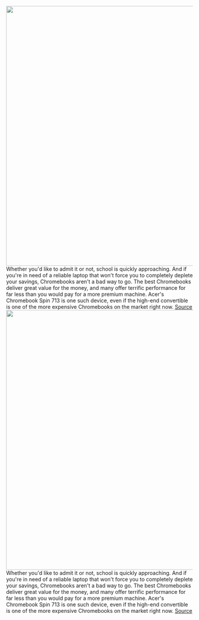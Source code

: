 <img src='https://cdn.vox-cdn.com/thumbor/BRj81AxEOSvfwOHNyc15XGTDoVg=/0x0:2040x1360/1200x800/filters:focal(857x517:1183x843)/cdn.vox-cdn.com/uploads/chorus_image/image/69590269/mchin_20190815_4597_0002.0.jpg' width='700px' /><br/>
Whether you'd like to admit it or not, school is quickly approaching. And if you're in need of a reliable laptop that won't force you to completely deplete your savings, Chromebooks aren't a bad way to go. The best Chromebooks deliver great value for the money, and many offer terrific performance for far less than you would pay for a more premium machine. Acer's Chromebook Spin 713 is one such device, even if the high-end convertible is one of the more expensive Chromebooks on the market right now.
<a href='https://www.theverge.com/good-deals/2021/7/16/22577815/acer-chromebook-spin-713-apple-homepod-mini-microsoft-xbox-wireless-controller-deal-sale'> Source <a/><img src='https://cdn.vox-cdn.com/thumbor/BRj81AxEOSvfwOHNyc15XGTDoVg=/0x0:2040x1360/1200x800/filters:focal(857x517:1183x843)/cdn.vox-cdn.com/uploads/chorus_image/image/69590269/mchin_20190815_4597_0002.0.jpg' width='700px' /><br/>
Whether you'd like to admit it or not, school is quickly approaching. And if you're in need of a reliable laptop that won't force you to completely deplete your savings, Chromebooks aren't a bad way to go. The best Chromebooks deliver great value for the money, and many offer terrific performance for far less than you would pay for a more premium machine. Acer's Chromebook Spin 713 is one such device, even if the high-end convertible is one of the more expensive Chromebooks on the market right now.
<a href='https://www.theverge.com/good-deals/2021/7/16/22577815/acer-chromebook-spin-713-apple-homepod-mini-microsoft-xbox-wireless-controller-deal-sale'> Source <a/>